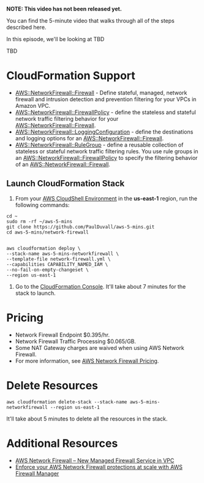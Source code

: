 **NOTE: This video has not been released yet.**

You can find the 5-minute video that walks through all of the steps described here. 

In this episode, we'll be looking at TBD

TBD


# CloudFormation Support
* [AWS::NetworkFirewall::Firewall](https://docs.aws.amazon.com/AWSCloudFormation/latest/UserGuide/aws-resource-networkfirewall-firewall.html) - Define stateful, managed, network firewall and intrusion detection and prevention filtering for your VPCs in Amazon VPC.
* [AWS::NetworkFirewall::FirewallPolicy](https://docs.aws.amazon.com/AWSCloudFormation/latest/UserGuide/aws-resource-networkfirewall-firewallpolicy.html) - define the stateless and stateful network traffic filtering behavior for your [AWS::NetworkFirewall::Firewall](https://docs.aws.amazon.com/AWSCloudFormation/latest/UserGuide/aws-resource-networkfirewall-firewall.html).
* [AWS::NetworkFirewall::LoggingConfiguration](https://docs.aws.amazon.com/AWSCloudFormation/latest/UserGuide/aws-resource-networkfirewall-loggingconfiguration.html) - define the destinations and logging options for an [AWS::NetworkFirewall::Firewall](https://docs.aws.amazon.com/AWSCloudFormation/latest/UserGuide/aws-resource-networkfirewall-firewall.html).
* [AWS::NetworkFirewall::RuleGroup](https://docs.aws.amazon.com/AWSCloudFormation/latest/UserGuide/aws-resource-networkfirewall-rulegroup.html) - define a reusable collection of stateless or stateful network traffic filtering rules. You use rule groups in an [AWS::NetworkFirewall::FirewallPolicy](https://docs.aws.amazon.com/AWSCloudFormation/latest/UserGuide/aws-resource-networkfirewall-firewallpolicy.html) to specify the filtering behavior of an [AWS::NetworkFirewall::Firewall](https://docs.aws.amazon.com/AWSCloudFormation/latest/UserGuide/aws-resource-networkfirewall-firewall.html).


## Launch CloudFormation Stack

1. From your [AWS CloudShell Environment](https://us-east-1.console.aws.amazon.com/cloudshell/home?region=us-east-1#) in the **us-east-1** region, run the following commands: 

```
cd ~
sudo rm -rf ~/aws-5-mins
git clone https://github.com/PaulDuvall/aws-5-mins.git
cd aws-5-mins/network-firewall


aws cloudformation deploy \
--stack-name aws-5-mins-networkfirewall \
--template-file network-firewall.yml \
--capabilities CAPABILITY_NAMED_IAM \
--no-fail-on-empty-changeset \
--region us-east-1
```

1. Go to the [CloudFormation Console](https://us-east-1.console.aws.amazon.com/cloudformation/home?region=us-east-1#/stacks). It'll take about 7 minutes for the stack to launch.

# Pricing
* Network Firewall Endpoint $0.395/hr.
* Network Firewall Traffic Processing $0.065/GB.
* Some NAT Gateway charges are waived when using AWS Network Firewall.
* For more information, see [AWS Network Firewall Pricing](https://aws.amazon.com/network-firewall/pricing/).

# Delete Resources

```
aws cloudformation delete-stack --stack-name aws-5-mins-networkfirewall --region us-east-1
```

It'll take about 5 minutes to delete all the resources in the stack.

# Additional Resources
* [AWS Network Firewall – New Managed Firewall Service in VPC](https://aws.amazon.com/blogs/aws/aws-network-firewall-new-managed-firewall-service-in-vpc/)
* [Enforce your AWS Network Firewall protections at scale with AWS Firewall Manager](https://aws.amazon.com/blogs/security/enforce-your-aws-network-firewall-protections-at-scale-with-aws-firewall-manager/)
